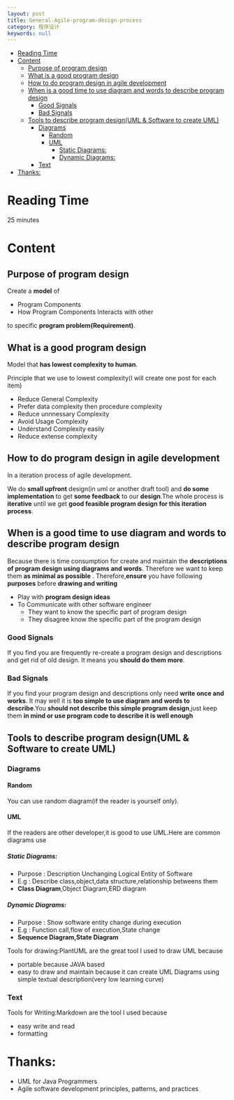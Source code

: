 ```yaml
---
layout: post
title: General-Agile-program-design-process
category: 程序设计
keywords: null
---
```


<!-- TOC -->

- [Reading Time](#reading-time)
- [Content](#content)
    - [Purpose of program design](#purpose-of-program-design)
    - [What is a good program design](#what-is-a-good-program-design)
    - [How to do program design in agile development](#how-to-do-program-design-in-agile-development)
    - [When is a good time to use diagram and words to describe program design](#when-is-a-good-time-to-use-diagram-and-words-to-describe-program-design)
        - [Good Signals](#good-signals)
        - [Bad Signals](#bad-signals)
    - [Tools to describe program design(UML & Software to create UML)](#tools-to-describe-program-designuml-software-to-create-uml)
        - [Diagrams](#diagrams)
            - [Random](#random)
            - [UML](#uml)
                - [Static Diagrams:](#static-diagrams)
                - [Dynamic Diagrams:](#dynamic-diagrams)
        - [Text](#text)
- [Thanks:](#thanks)

<!-- /TOC -->

# Reading Time

25 minutes

# Content

## Purpose of program design

Create a **model** of

* Program Components
* How Program Components Interacts with other

to specific **program problem(Requirement)**.

## What is a good program design

Model that **has lowest complexity to human**.

Principle that we use to lowest complexity(I will create one post for each item)

* Reduce General Complexity
* Prefer data complexity then procedure complexity
* Reduce unnnessary Complexity
* Avoid Usage Complexity
* Understand Complexity easily
* Reduce extense complexity

## How to do program design in agile development

In a iteration process of agile development.

We do **small upfront** design(in uml or another draft tool) and **do some implementation** to get **some feedback** to our **design**.The whole process is **iterative** until we get **good feasible program design for this iteration process**.

## When is a good time to use diagram and words to describe program design

Because there is time consumption for create and maintain the **descriptions of program design using diagrams and words**. Therefore we want to keep them **as minimal as possible** . Therefore,**ensure** you have following **purposes** before **drawing and writing**

* Play with **program design ideas**
* To Communicate with other software engineer
  * They want to know the specific part of program design
  * They disagree know the specific part of the program design

### Good Signals

If you find you are frequently re-create a program design and descriptions and get rid of old design. It means you **should do them more**.

### Bad Signals

If you find your program design and descriptions only need **write once and works**. It may well it is **too simple to use diagram and words to describe**.You **should not describe this simple program design**,just keep them **in mind or use program code to describe it is well enough**

## Tools to describe program design(UML & Software to create UML)

### Diagrams

#### Random

You can use random diagram(if the reader is yourself only).

#### UML

If the readers are other developer,it is good to use UML.Here are common diagrams use

##### Static Diagrams:

* Purpose : Description Unchanging Logical Entity of Software
* E.g : Describe class,object,data structure,relationship betweens them
* **Class Diagram**,Object Diagram,ERD diagram

##### Dynamic Diagrams:

* Purpose : Show software entity change during execution
* E.g : Function call,flow of execution,State change
* **Sequence Diagram,State Diagram**

Tools for drawing:PlantUML are the great tool I used to draw UML because

* portable because JAVA based
* easy to draw and maintain because it can create UML Diagrams using simple textual description(very low learning curve)

### Text

Tools for Writing:Markdown are the tool I used because

* easy write and read
* formatting

# Thanks:

* UML for Java Programmers
* Agile software development principles, patterns, and practices
